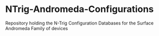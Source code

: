 # NTrig-Andromeda-Configurations
 Repository holding the N-Trig Configuration Databases for the Surface Andromeda Family of devices
